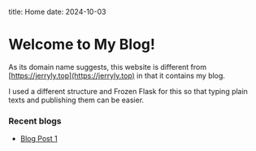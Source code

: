 title: Home
date: 2024-10-03

# Welcome to My Blog!

As its domain name suggests, this website is different from [https://jerryly.top](https://jerryly.top) in that it contains my blog.

I used a different structure and Frozen Flask for this so that typing plain texts and publishing them can be easier.

### Recent blogs

- [Blog Post 1](blog_oct_4_2024)